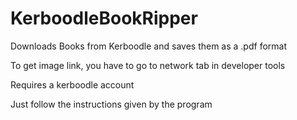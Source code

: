 # KerboodleBookRipper
Downloads Books from Kerboodle and saves them as a .pdf format


To get image link, you have to go to network tab in developer tools



Requires a kerboodle account


Just follow the instructions given by the program
